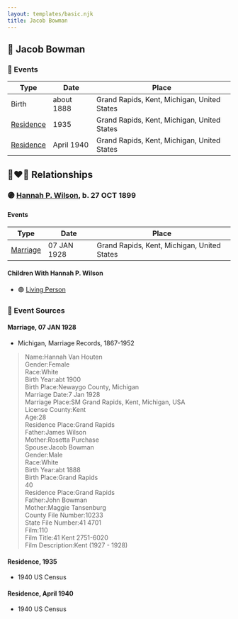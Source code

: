 ```yaml
---
layout: templates/basic.njk
title: Jacob Bowman
---
```

## 🔵 Jacob Bowman

### 📆 Events

Type | Date | Place
------ | ------ | ------
Birth | about 1888 | Grand Rapids, Kent, Michigan, United States
[Residence](#event-a2e7323d-a00b-4bb9-ae41-3e0c50317b7a) | 1935 | Grand Rapids, Kent, Michigan, United States
[Residence](#event-6cacc63a-7aa6-4350-993c-6cbb604d7de6) | April 1940 | Grand Rapids, Kent, Michigan, United States

## 👩‍❤️‍👨 Relationships

### 🟣 [Hannah P. Wilson](/people/2/21937522), b. 27 OCT 1899

#### Events

Type | Date | Place
------ | ------ | ------
[Marriage](#event-ba8504f7-93ff-492e-ab3d-8faa1b5fd802) | 07 JAN 1928 | Grand Rapids, Kent, Michigan, United States
#### Children With Hannah P. Wilson
* 🟣 [Living Person](/people/3/33717196)
### 📰 Event Sources

#### <a id="event-ba8504f7-93ff-492e-ab3d-8faa1b5fd802"></a> Marriage, 07 JAN 1928
* Michigan, Marriage Records, 1867-1952
>   
  > Name:Hannah Van Houten  
  > Gender:Female  
  > Race:White  
  > Birth Year:abt 1900  
  > Birth Place:Newaygo County, Michigan  
  > Marriage Date:7 Jan 1928  
  > Marriage Place:SM Grand Rapids, Kent, Michigan, USA  
  > License County:Kent  
  > Age:28  
  > Residence Place:Grand Rapids  
  > Father:James Wilson  
  > Mother:Rosetta Purchase  
  > Spouse:Jacob Bowman  
  > Gender:Male  
  > Race:White  
  > Birth Year:abt 1888  
  > Birth Place:Grand Rapids  
  > 40  
  > Residence Place:Grand Rapids  
  > Father:John Bowman  
  > Mother:Maggie Tansenburg  
  > County File Number:10233  
  > State File Number:41 4701  
  > Film:110  
  > Film Title:41 Kent 2751-6020  
  > Film Description:Kent (1927 - 1928)

#### <a id="event-a2e7323d-a00b-4bb9-ae41-3e0c50317b7a"></a> Residence, 1935
* 1940 US Census

#### <a id="event-6cacc63a-7aa6-4350-993c-6cbb604d7de6"></a> Residence, April 1940
* 1940 US Census